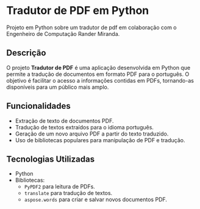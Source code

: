 # Tradutor de PDF em Python
Projeto em Python sobre um tradutor de pdf em colaboração com o Engenheiro de Computação Rander Miranda.

## Descrição

O projeto **Tradutor de PDF** é uma aplicação desenvolvida em Python que permite a tradução de documentos em formato PDF para o português. O objetivo é facilitar o acesso a informações contidas em PDFs, tornando-as disponíveis para um público mais amplo.

## Funcionalidades

- Extração de texto de documentos PDF.
- Tradução de textos extraídos para o idioma português.
- Geração de um novo arquivo PDF a partir do texto traduzido.
- Uso de bibliotecas populares para manipulação de PDF e tradução.

## Tecnologias Utilizadas

- Python
- Bibliotecas:
  - `PyPDF2` para leitura de PDFs.
  - `translate` para tradução de textos.
  - `aspose.words` para criar e salvar novos documentos PDF.
